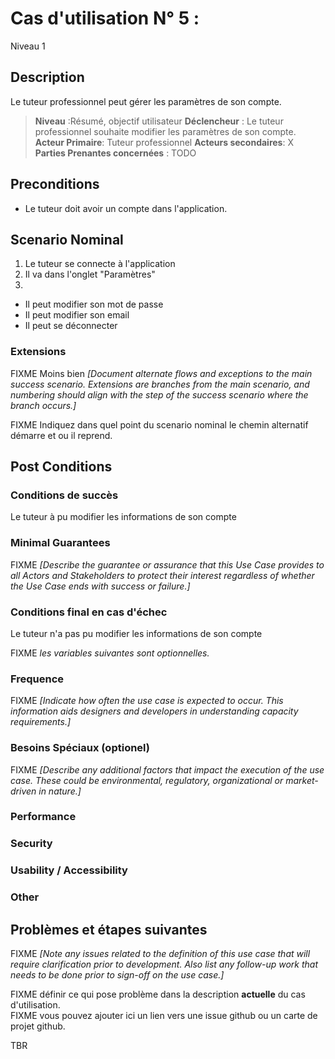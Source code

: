 # Cas d'utilisation N° 5 :  

Niveau 1

##	Description

Le tuteur professionnel peut gérer les paramètres de son compte.

> **Niveau** :Résumé, objectif utilisateur
> **Déclencheur** : Le tuteur professionnel souhaite modifier les paramètres de son compte.
> **Acteur Primaire**: Tuteur professionnel 
> **Acteurs secondaires**: X
> **Parties Prenantes concernées** : TODO   
 
 
## Preconditions

- Le tuteur doit avoir un compte dans l'application.

## Scenario Nominal

1.	Le tuteur se connecte à l'application
2. Il va dans l'onglet "Paramètres"
3.	
- Il peut modifier son mot de passe
- Il peut modifier son email
- Il peut se déconnecter


###	Extensions
FIXME Moins bien _[Document alternate flows and exceptions to the main success scenario. Extensions are branches from the main scenario, and numbering should align with the step of the success scenario where the branch occurs.]_

FIXME Indiquez dans quel point du scenario nominal le chemin alternatif démarre et ou il reprend.


## Post Conditions
### Conditions de succès 

Le tuteur à pu modifier les informations de son compte

### Minimal Guarantees
FIXME _[Describe the guarantee or assurance that this Use Case provides to all Actors and Stakeholders to protect their interest regardless of whether the Use Case ends with success or failure.]_

### Conditions final en cas d'échec

Le tuteur n'a pas pu modifier les informations de son compte

FIXME _les variables suivantes sont optionnelles._

### Frequence
FIXME _[Indicate how often the use case is expected to occur. This information aids designers and developers in understanding capacity requirements.]_   
### Besoins Spéciaux (optionel)  
FIXME _[Describe any additional factors that impact the execution of the use case. These could be environmental, regulatory, organizational or market-driven in nature.]_  
### Performance  
###	Security  
###	Usability / Accessibility  
###	Other  

##	Problèmes et étapes suivantes  
FIXME _[Note any issues related to the definition of this use case that will require clarification prior to development. Also list any follow-up work that needs to be done prior to sign-off on the use case.]_  

FIXME définir ce qui pose problème dans la description **actuelle** du cas d'utilisation.  
FIXME vous pouvez ajouter ici un lien vers une issue github ou un carte de projet github.

TBR
